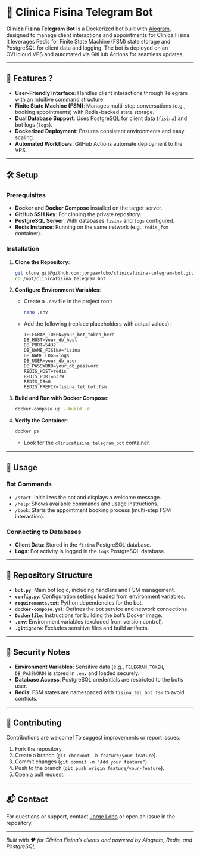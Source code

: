 # 📩 Clinica Fisina Telegram Bot

**Clinica Fisina Telegram Bot** is a Dockerized bot built with [Aiogram](https://github.com/aiogram/aiogram), designed to manage client interactions and appointments for Clinica Fisina. It leverages Redis for Finite State Machine (FSM) state storage and PostgreSQL for client data and logging. The bot is deployed on an OVHcloud VPS and automated via GitHub Actions for seamless updates.

---

## 🌟 Features ?

- **User-Friendly Interface**: Handles client interactions through Telegram with an intuitive command structure.
- **Finite State Machine (FSM)**: Manages multi-step conversations (e.g., booking appointments) with Redis-backed state storage.
- **Dual Database Support**: Uses PostgreSQL for client data (`fisina`) and bot logs (`logs`).
- **Dockerized Deployment**: Ensures consistent environments and easy scaling.
- **Automated Workflows**: GitHub Actions automate deployment to the VPS.

---

## 🛠 Setup

### Prerequisites

- **Docker** and **Docker Compose** installed on the target server.
- **GitHub SSH Key**: For cloning the private repository.
- **PostgreSQL Server**: With databases `fisina` and `logs` configured.
- **Redis Instance**: Running on the same network (e.g., `redis_fsm` container).

### Installation

1. **Clone the Repository**:
   ```bash
   git clone git@github.com:jorgeavlobo/clinicafisina-telegram-bot.git /opt/clinicafisina_telegram_bot
   cd /opt/clinicafisina_telegram_bot
   ```

2. **Configure Environment Variables**:
   - Create a `.env` file in the project root:
     ```bash
     nano .env
     ```
   - Add the following (replace placeholders with actual values):
     ```
     TELEGRAM_TOKEN=your_bot_token_here
     DB_HOST=your_db_host
     DB_PORT=5432
     DB_NAME_FISINA=fisina
     DB_NAME_LOGS=logs
     DB_USER=your_db_user
     DB_PASSWORD=your_db_password
     REDIS_HOST=redis
     REDIS_PORT=6379
     REDIS_DB=0
     REDIS_PREFIX=fisina_tel_bot:fsm
     ```

3. **Build and Run with Docker Compose**:
   ```bash
   docker-compose up --build -d
   ```

4. **Verify the Container**:
   ```bash
   docker ps
   ```
   - Look for the `clinicafisina_telegram_bot` container.

---

## 🚀 Usage

### Bot Commands

- `/start`: Initializes the bot and displays a welcome message.
- `/help`: Shows available commands and usage instructions.
- `/book`: Starts the appointment booking process (multi-step FSM interaction).

### Connecting to Databases

- **Client Data**: Stored in the `fisina` PostgreSQL database.
- **Logs**: Bot activity is logged in the `logs` PostgreSQL database.

---

## 📂 Repository Structure

- **`bot.py`**: Main bot logic, including handlers and FSM management.
- **`config.py`**: Configuration settings loaded from environment variables.
- **`requirements.txt`**: Python dependencies for the bot.
- **`docker-compose.yml`**: Defines the bot service and network connections.
- **`Dockerfile`**: Instructions for building the bot’s Docker image.
- **`.env`**: Environment variables (excluded from version control).
- **`.gitignore`**: Excludes sensitive files and build artifacts.

---

## 🔐 Security Notes

- **Environment Variables**: Sensitive data (e.g., `TELEGRAM_TOKEN`, `DB_PASSWORD`) is stored in `.env` and loaded securely.
- **Database Access**: PostgreSQL credentials are restricted to the bot’s user.
- **Redis**: FSM states are namespaced with `fisina_tel_bot:fsm` to avoid conflicts.

---

## 🤝 Contributing

Contributions are welcome! To suggest improvements or report issues:

1. Fork the repository.
2. Create a branch (`git checkout -b feature/your-feature`).
3. Commit changes (`git commit -m "Add your feature"`).
4. Push to the branch (`git push origin feature/your-feature`).
5. Open a pull request.

---

## 📬 Contact

For questions or support, contact [Jorge Lobo](mailto:your.email@example.com) or open an issue in the repository.

---

*Built with ❤️ for Clinica Fisina’s clients and powered by Aiogram, Redis, and PostgreSQL.*
